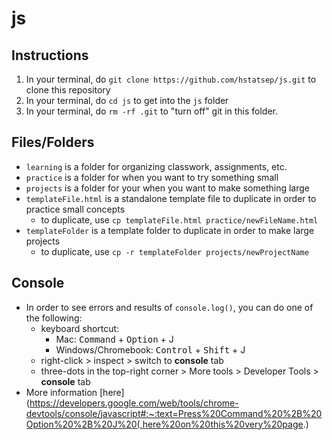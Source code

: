 # js

## Instructions
1. In your terminal, do `git clone https://github.com/hstatsep/js.git` to clone this repository
2. In your terminal, do `cd js` to get into the `js` folder
3. In your terminal, do `rm -rf .git` to "turn off" git in this folder.

## Files/Folders
* `learning` is a folder for organizing classwork, assignments, etc.
* `practice` is a folder for when you want to try something small
* `projects` is a folder for your when you want to make something large
* `templateFile.html` is a standalone template file to duplicate in order to practice small concepts
  * to duplicate, use `cp templateFile.html practice/newFileName.html`
* `templateFolder` is a template folder to duplicate in order to make large projects
  * to duplicate, use `cp -r templateFolder projects/newProjectName`

## Console
* In order to see errors and results of `console.log()`, you can do one of the following:
  * keyboard shortcut:
    * Mac: <kbd>Command</kbd> + <kbd>Option</kbd> + J
    * Windows/Chromebook: <kbd>Control</kbd> + <kbd>Shift</kbd> + J
  * right-click > inspect > switch to **console** tab
  * three-dots in the top-right corner > More tools > Developer Tools > **console** tab
* More information [here](https://developers.google.com/web/tools/chrome-devtools/console/javascript#:~:text=Press%20Command%20%2B%20Option%20%2B%20J%20(,here%20on%20this%20very%20page.)